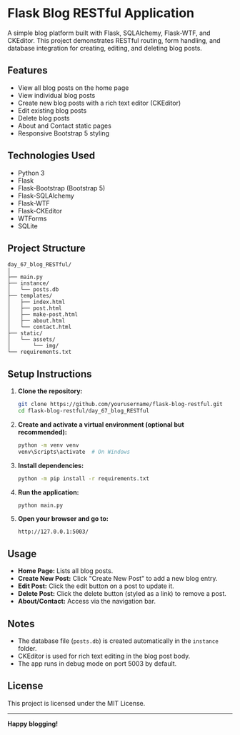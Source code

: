 # Flask Blog RESTful Application

A simple blog platform built with Flask, SQLAlchemy, Flask-WTF, and CKEditor. This project demonstrates RESTful routing, form handling, and database integration for creating, editing, and deleting blog posts.

## Features

- View all blog posts on the home page
- View individual blog posts
- Create new blog posts with a rich text editor (CKEditor)
- Edit existing blog posts
- Delete blog posts
- About and Contact static pages
- Responsive Bootstrap 5 styling

## Technologies Used

- Python 3
- Flask
- Flask-Bootstrap (Bootstrap 5)
- Flask-SQLAlchemy
- Flask-WTF
- Flask-CKEditor
- WTForms
- SQLite

## Project Structure

```
day_67_blog_RESTful/
│
├── main.py
├── instance/
│   └── posts.db
├── templates/
│   ├── index.html
│   ├── post.html
│   ├── make-post.html
│   ├── about.html
│   └── contact.html
├── static/
│   └── assets/
│       └── img/
└── requirements.txt
```

## Setup Instructions

1. **Clone the repository:**
   ```bash
   git clone https://github.com/yourusername/flask-blog-restful.git
   cd flask-blog-restful/day_67_blog_RESTful
   ```

2. **Create and activate a virtual environment (optional but recommended):**
   ```bash
   python -m venv venv
   venv\Scripts\activate  # On Windows
   ```

3. **Install dependencies:**
   ```bash
   python -m pip install -r requirements.txt
   ```

4. **Run the application:**
   ```bash
   python main.py
   ```

5. **Open your browser and go to:**
   ```
   http://127.0.0.1:5003/
   ```

## Usage

- **Home Page:** Lists all blog posts.
- **Create New Post:** Click "Create New Post" to add a new blog entry.
- **Edit Post:** Click the edit button on a post to update it.
- **Delete Post:** Click the delete button (styled as a link) to remove a post.
- **About/Contact:** Access via the navigation bar.

## Notes

- The database file (`posts.db`) is created automatically in the `instance` folder.
- CKEditor is used for rich text editing in the blog post body.
- The app runs in debug mode on port 5003 by default.

## License

This project is licensed under the MIT License.

---

**Happy blogging!**